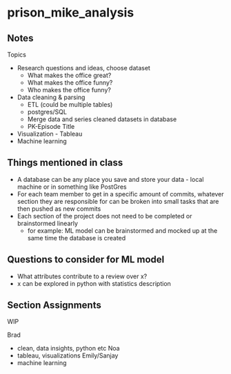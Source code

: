 # prison_mike_analysis

## Notes

Topics
- Research questions and ideas, choose dataset
  - What makes the office great?
  - What makes the office funny?
  - Who makes the office funny?
- Data cleaning & parsing
  - ETL (could be multiple tables)
  - postgres/SQL
  - Merge data and series cleaned datasets in database
  - PK-Episode Title
- Visualization - Tableau
- Machine learning

## Things mentioned in class

- A database can be any place you save and store your data - local machine or in something like PostGres
- For each team member to get in a specific amount of commits, whatever section they are responsible for can be broken into small tasks that are then pushed as new commits
- Each section of the project does not need to be completed or brainstormed linearly
  - for example: ML model can be brainstormed and mocked up at the same time the database is created
  
  
 ## Questions to consider for ML model
 
 - What attributes contribute to a review over x?
  - x can be explored in python with statistics description
  
  ## Section Assignments
  
  WIP
  
  Brad
  - clean, data insights, python etc
  Noa
  - tableau, visualizations
  Emily/Sanjay
  - machine learning
 
